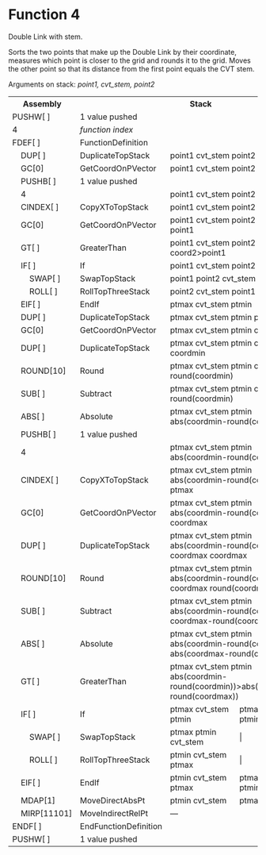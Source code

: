 # Function 4

Double Link with stem.

Sorts the two points that make up the Double Link by their coordinate, measures which point is closer to the grid and rounds it to the grid. Moves the other point so that its distance from the first point equals the CVT stem.

Arguments on stack: _point1, cvt_stem, point2_

<table>
<tr><th>Assembly</th><th></th><th>Stack</th></tr>
<tr><td>PUSHW[ ]</td><td>1 value pushed</td></tr>
<tr><td>4</td><td><em>function index</em></td></tr>
<tr><td>FDEF[ ]</td><td>FunctionDefinition</td></tr>
<tr><td>    DUP[ ]</td><td>DuplicateTopStack</td>          <td colspan="2">point1 cvt_stem point2 point2</td></tr>
<tr><td>    GC[0]</td><td>GetCoordOnPVector</td>           <td colspan="2">point1 cvt_stem point2 coord2</td></tr>
<tr><td>    PUSHB[ ]</td><td>1 value pushed</td></tr>
<tr><td>    4</td><td></td>                                <td colspan="2">point1 cvt_stem point2 coord2 4</td></tr>
<tr><td>    CINDEX[ ]</td><td>CopyXToTopStack</td>         <td colspan="2">point1 cvt_stem point2 coord2</td></tr>
<tr><td>    GC[0]</td><td>GetCoordOnPVector</td>           <td colspan="2">point1 cvt_stem point2 coord2 point1</td></tr>
<tr><td>    GT[ ]</td><td>GreaterThan</td>                 <td colspan="2">point1 cvt_stem point2 coord2>point1</td></tr>
<tr><td>    IF[ ]</td><td>If</td>                          <td colspan="2">point1 cvt_stem point2</td></tr>
<tr><td>        SWAP[ ]</td><td>SwapTopStack</td>          <td colspan="2">point1 point2 cvt_stem</td></tr>
<tr><td>        ROLL[ ]</td><td>RollTopThreeStack</td>     <td colspan="2">point2 cvt_stem point1</td></tr>
<tr><td>    EIF[ ]</td><td>EndIf</td>                      <td colspan="2">ptmax cvt_stem ptmin</td></tr>
<tr><td>    DUP[ ]</td><td>DuplicateTopStack</td>          <td colspan="2">ptmax cvt_stem ptmin ptmin</td></tr>
<tr><td>    GC[0]</td><td>GetCoordOnPVector</td>           <td colspan="2">ptmax cvt_stem ptmin coordmin</td></tr>
<tr><td>    DUP[ ]</td><td>DuplicateTopStack</td>          <td colspan="2">ptmax cvt_stem ptmin coordmin coordmin</td></tr>
<tr><td>    ROUND[10]</td><td>Round</td>                   <td colspan="2">ptmax cvt_stem ptmin coordmin round(coordmin)</td></tr>
<tr><td>    SUB[ ]</td><td>Subtract</td>                   <td colspan="2">ptmax cvt_stem ptmin coordmin-round(coordmin)</td></tr>
<tr><td>    ABS[ ]</td><td>Absolute</td>                   <td colspan="2">ptmax cvt_stem ptmin abs(coordmin-round(coordmin))</td></tr>
<tr><td>    PUSHB[ ]</td><td>1 value pushed</td></tr>
<tr><td>    4</td><td></td>                                <td colspan="2">ptmax cvt_stem ptmin abs(coordmin-round(coordmin)) 4</td></tr>
<tr><td>    CINDEX[ ]</td><td>CopyXToTopStack</td>         <td colspan="2">ptmax cvt_stem ptmin abs(coordmin-round(coordmin)) ptmax</td></tr>
<tr><td>    GC[0]</td><td>GetCoordOnPVector</td>           <td colspan="2">ptmax cvt_stem ptmin abs(coordmin-round(coordmin)) coordmax</td></tr>
<tr><td>    DUP[ ]</td><td>DuplicateTopStack</td>          <td colspan="2">ptmax cvt_stem ptmin abs(coordmin-round(coordmin)) coordmax coordmax</td></tr>
<tr><td>    ROUND[10]</td><td>Round</td>                   <td colspan="2">ptmax cvt_stem ptmin abs(coordmin-round(coordmin)) coordmax round(coordmax)</td></tr>
<tr><td>    SUB[ ]</td><td>Subtract</td>                   <td colspan="2">ptmax cvt_stem ptmin abs(coordmin-round(coordmin)) coordmax-round(coordmax)</td></tr>
<tr><td>    ABS[ ]</td><td>Absolute</td>                   <td colspan="2">ptmax cvt_stem ptmin abs(coordmin-round(coordmin)) abs(coordmax-round(coordmax))</td></tr>
<tr><td>    GT[ ]</td><td>GreaterThan</td>                 <td colspan="2">ptmax cvt_stem ptmin abs(coordmin-round(coordmin))>abs(coordmax-round(coordmax))</td></tr>
<tr><td>    IF[ ]</td><td>If</td>                          <td>ptmax cvt_stem ptmin</td>    <td>ptmax cvt_stem ptmin</td></tr>
<tr><td>        SWAP[ ]</td><td>SwapTopStack</td>          <td>ptmax ptmin cvt_stem</td>    <td>|</td></tr>
<tr><td>        ROLL[ ]</td><td>RollTopThreeStack</td>     <td>ptmin cvt_stem ptmax</td>    <td>|</td></tr>
<tr><td>    EIF[ ]</td><td>EndIf</td>                      <td>ptmin cvt_stem ptmax</td>    <td>ptmax cvt_stem ptmin</td></tr>
<tr><td>    MDAP[1]</td><td>MoveDirectAbsPt</td>           <td>ptmin cvt_stem</td>          <td>ptmax cvt_stem</td></tr>
<tr><td>    MIRP[11101]</td><td>MoveIndirectRelPt</td>     <td colspan="2">—</td></tr>
<tr><td>ENDF[ ]</td><td>EndFunctionDefinition</td></tr>
<tr><td>PUSHW[ ]</td><td>1 value pushed</td></tr>
</table>
